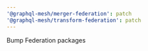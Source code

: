 ```yaml
---
'@graphql-mesh/merger-federation': patch
'@graphql-mesh/transform-federation': patch
---
```


Bump Federation packages
